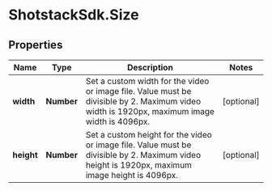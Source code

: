 # ShotstackSdk.Size

## Properties

Name | Type | Description | Notes
------------ | ------------- | ------------- | -------------
**width** | **Number** | Set a custom width for the video or image file. Value must be divisible by 2. Maximum video width is 1920px, maximum image width is 4096px. | [optional] 
**height** | **Number** | Set a custom height for the video or image file. Value must be divisible by 2. Maximum video height is 1920px, maximum image height is 4096px. | [optional] 


